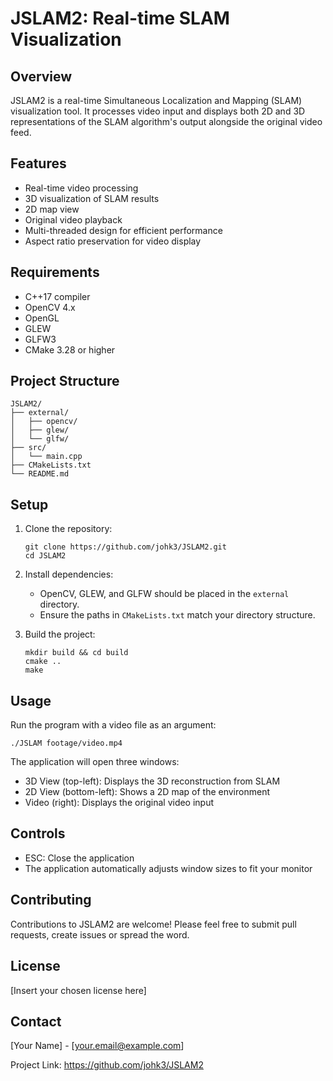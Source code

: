 # JSLAM2: Real-time SLAM Visualization

## Overview

JSLAM2 is a real-time Simultaneous Localization and Mapping (SLAM) visualization tool. It processes video input and displays both 2D and 3D representations of the SLAM algorithm's output alongside the original video feed.

## Features

- Real-time video processing
- 3D visualization of SLAM results
- 2D map view
- Original video playback
- Multi-threaded design for efficient performance
- Aspect ratio preservation for video display

## Requirements

- C++17 compiler
- OpenCV 4.x
- OpenGL
- GLEW
- GLFW3
- CMake 3.28 or higher

## Project Structure

```
JSLAM2/
├── external/
│   ├── opencv/
│   ├── glew/
│   └── glfw/
├── src/
│   └── main.cpp
├── CMakeLists.txt
└── README.md
```

## Setup

1. Clone the repository:
   ```
   git clone https://github.com/johk3/JSLAM2.git
   cd JSLAM2
   ```

2. Install dependencies:
    - OpenCV, GLEW, and GLFW should be placed in the `external` directory.
    - Ensure the paths in `CMakeLists.txt` match your directory structure.

3. Build the project:
   ```
   mkdir build && cd build
   cmake ..
   make
   ```

## Usage

Run the program with a video file as an argument:

```
./JSLAM footage/video.mp4
```

The application will open three windows:
- 3D View (top-left): Displays the 3D reconstruction from SLAM
- 2D View (bottom-left): Shows a 2D map of the environment
- Video (right): Displays the original video input

## Controls

- ESC: Close the application
- The application automatically adjusts window sizes to fit your monitor

## Contributing

Contributions to JSLAM2 are welcome! Please feel free to submit pull requests, create issues or spread the word.

## License

[Insert your chosen license here]

## Contact

[Your Name] - [your.email@example.com]

Project Link: https://github.com/johk3/JSLAM2
